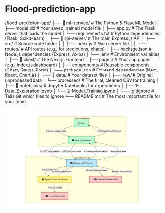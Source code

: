 # Flood-prediction-app

/flood-prediction-app/
├── 📂 ml-service/           # The Python & Flask ML Model
│   ├── model.pkl           # Your saved, trained model file
│   ├── app.py              # The Flask server that loads the model
│   └── requirements.txt    # Python dependencies (Flask, Scikit-learn)
│
├── 📂 api-server/           # The main Express.js API
│   ├── src/                # Source code folder
│   │   ├── index.js        # Main server file
│   │   └── routes/         # API routes (e.g., for predictions, charts)
│   ├── package.json        # Node.js dependencies (Express, Axios)
│   └── .env                # Environment variables
│
├── 📂 client/               # The Next.js Frontend
│   ├── pages/              # Your app pages (e.g., index.js dashboard)
│   ├── components/         # Reusable components (Chart, Gauge, Form)
│   └── package.json        # Frontend dependencies (Next, React, Chart.js)
│
├── 📂 data/                 # Your dataset files
│   ├── raw/                # Original, unprocessed data
│   └── processed/          # The final, cleaned CSV for training
│
├── 📂 notebooks/            # Jupyter Notebooks for experiments
│   ├── 1-Data_Exploration.ipynb
│   └── 2-Model_Training.ipynb
│
├── .gitignore              # Tells Git which files to ignore
└── README.md               # The most important file for your team


![alt text](<sys_design.jpg>)
